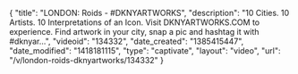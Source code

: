 {
    "title": "LONDON: Roids - #DKNYARTWORKS",
    "description": "10 Cities. 10 Artists. 10 Interpretations of an Icon. Visit DKNYARTWORKS.COM to experience. Find artwork in your city, snap a pic and hashtag it with #dknyar...",
    "videoid": "134332",
    "date_created": "1385415447",
    "date_modified": "1418181115",
    "type": "captivate",
    "layout": "video",
    "url": "\/v\/london-roids-dknyartworks\/134332"
}
